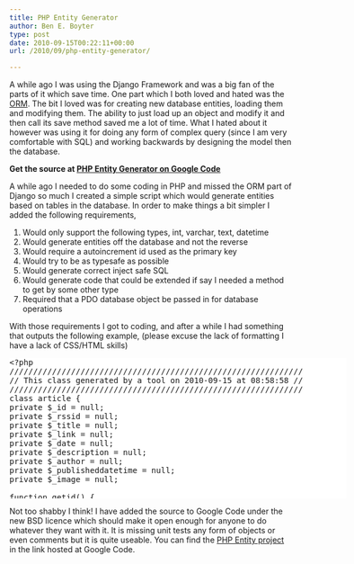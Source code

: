 ```yaml
---
title: PHP Entity Generator
author: Ben E. Boyter
type: post
date: 2010-09-15T00:22:11+00:00
url: /2010/09/php-entity-generator/

---
```

A while ago I was using the Django Framework and was a big fan of the parts of it which save time. One part which I both loved and hated was the [ORM][1]. The bit I loved was for creating new database entities, loading them and modifying them. The ability to just load up an object and modify it and then call its save method saved me a lot of time. What I hated about it however was using it for doing any form of complex query (since I am very comfortable with SQL) and working backwards by designing the model then the database.

**Get the source at [PHP Entity Generator on Google Code][2]**

A while ago I needed to do some coding in PHP and missed the ORM part of Django so much I created a simple script which would generate entities based on tables in the database. In order to make things a bit simpler I added the following requirements,

  1. Would only support the following types, int, varchar, text, datetime
  2. Would generate entities off the database and not the reverse
  3. Would require a autoincrement id used as the primary key
  4. Would try to be as typesafe as possible
  5. Would generate correct inject safe SQL
  6. Would generate code that could be extended if say I needed a method to get by some other type
  7. Required that a PDO database object be passed in for database operations

With those requirements I got to coding, and after a while I had something that outputs the following example, (please excuse the lack of formatting I have a lack of CSS/HTML skills)

<pre style="width: 600px; height: 250px; background-color: #ffffff; overflow: auto;">&lt;?php
//////////////////////////////////////////////////////////////
// This class generated by a tool on 2010-09-15 at 08:58:58 //
//////////////////////////////////////////////////////////////
class article {
private $_id = null;
private $_rssid = null;
private $_title = null;
private $_link = null;
private $_date = null;
private $_description = null;
private $_author = null;
private $_publisheddatetime = null;
private $_image = null;

function getid() {
return $this-&gt;_id;
}
function getrssid() {
return (int)$this-&gt;_rssid;
}
function gettitle() {
return $this-&gt;_title;
}
function getlink() {
return $this-&gt;_link;
}
function getdate() {
return $this-&gt;_date;
}
function getdescription() {
return $this-&gt;_description;
}
function getauthor() {
return $this-&gt;_author;
}
function getpublisheddatetime() {
return strtotime($this-&gt;_publisheddatetime);
}
function getimage() {
return $this-&gt;_image;
}
function setrssid($newvalue) {
if(is_null($newvalue)) {
throw new Exception("Value cannot be null - rssid");
}
if(gettype($newvalue) != "integer") {
throw new Exception("Value not integer - ".$newvalue);
}
if(strlen($newvalue) &gt; 10) {
throw new Exception("Value size larger then then - 10 - ".$newvalue);
}
$this-&gt;_rssid = (int)$newvalue;
}
function settitle($newvalue) {
if(is_null($newvalue)) {
throw new Exception("Value cannot be null - title");
}
if(gettype($newvalue) != "string") {
throw new Exception("Value not string - ".$newvalue);
}
if(strlen($newvalue) &gt; 1000) {
throw new Exception("Value size larger then then - 1000 - ".$newvalue);
}
$this-&gt;_title = $newvalue;
}
function setlink($newvalue) {
if(is_null($newvalue)) {
throw new Exception("Value cannot be null - link");
}
if(gettype($newvalue) != "string") {
throw new Exception("Value not string - ".$newvalue);
}
if(strlen($newvalue) &gt; 500) {
throw new Exception("Value size larger then then - 500 - ".$newvalue);
}
$this-&gt;_link = $newvalue;
}
function setdate($newvalue) {
if(is_null($newvalue)) {
throw new Exception("Value cannot be null - date");
}
if(gettype($newvalue) != "string") {
throw new Exception("Value not string - ".$newvalue);
}
if(strlen($newvalue) &gt; 100) {
throw new Exception("Value size larger then then - 100 - ".$newvalue);
}
$this-&gt;_date = $newvalue;
}
function setdescription($newvalue) {
if(is_null($newvalue)) {
throw new Exception("Value cannot be null - description");
}
if(gettype($newvalue) != "string") {
throw new Exception("Value not string - ".$newvalue);
}
$this-&gt;_description = $newvalue;
}
function setauthor($newvalue) {
if(is_null($newvalue)) {
throw new Exception("Value cannot be null - author");
}
if(gettype($newvalue) != "string") {
throw new Exception("Value not string - ".$newvalue);
}
if(strlen($newvalue) &gt; 100) {
throw new Exception("Value size larger then then - 100 - ".$newvalue);
}
$this-&gt;_author = $newvalue;
}
function setpublisheddatetime($newvalue) {
if(is_null($newvalue)) {
throw new Exception("Value cannot be null - publisheddatetime");
}
if(gettype($newvalue) != "integer") {
throw new Exception("Value not integer - ".$newvalue);
}
$this-&gt;_publisheddatetime = date("Y-m-d H:i:s",(int)$newvalue);
}
function setimage($newvalue) {
if(is_null($newvalue)) {
throw new Exception("Value cannot be null - image");
}
if(gettype($newvalue) != "string") {
throw new Exception("Value not string - ".$newvalue);
}
if(strlen($newvalue) &gt; 500) {
throw new Exception("Value size larger then then - 500 - ".$newvalue);
}
$this-&gt;_image = $newvalue;
}

function save($db) {
if(is_null($this-&gt;_id)) {
$query = $db-&gt;prepare("INSERT INTO `article` VALUES (NULL,?,?,?,?,?,?,?,?);");
$query-&gt;execute(array($this-&gt;_rssid,$this-&gt;_title,$this-&gt;_link,$this-&gt;_date,$this-&gt;_description,$this-&gt;_author,$this-&gt;_publisheddatetime,$this-&gt;_image));
$this-&gt;_id = $db-&gt;lastInsertId();
}
else {
$query = $db-&gt;prepare("UPDATE `article` SET `rssid`=?,`title`=?,`link`=?,`date`=?,`description`=?,`author`=?,`publisheddatetime`=?,`image`=? WHERE `id`=? LIMIT 1;");
$query-&gt;execute(array($this-&gt;_rssid,$this-&gt;_title,$this-&gt;_link,$this-&gt;_date,$this-&gt;_description,$this-&gt;_author,$this-&gt;_publisheddatetime,$this-&gt;_image,$this-&gt;_id));
}
}

function delete($db) {
if(is_null($this-&gt;_id)) {
return;
}
else {
$query = $db-&gt;prepare("DELETE FROM `article` WHERE `id`=? LIMIT 1;");
$query-&gt;execute(array($this-&gt;_id));
}
}

function get($db,$id) {
if(gettype($id) != "integer") {
throw new Exception("Value not integer");
}
else {
$query = $db-&gt;prepare("SELECT `id`,`rssid`,`title`,`link`,`date`,`description`,`author`,`publisheddatetime`,`image` FROM `article` WHERE `id`=? LIMIT 1;");
$query-&gt;execute(array($id));
foreach ($query-&gt;fetchAll() as $row_id =&gt; $row_data) {
$this-&gt;_id = $row_data["id"];
$this-&gt;_rssid = $row_data["rssid"];
$this-&gt;_title = $row_data["title"];
$this-&gt;_link = $row_data["link"];
$this-&gt;_date = $row_data["date"];
$this-&gt;_description = $row_data["description"];
$this-&gt;_author = $row_data["author"];
$this-&gt;_publisheddatetime = $row_data["publisheddatetime"];
$this-&gt;_image = $row_data["image"];
}
}
}
}
?&gt;</pre>

Not too shabby I think! I have added the source to Google Code under the new BSD licence which should make it open enough for anyone to do whatever they want with it. It is missing unit tests any form of objects or even comments but it is quite useable. You can find the [PHP Entity project][2] in the link hosted at Google Code.

 [1]: http://en.wikipedia.org/wiki/Object-relational_mapping
 [2]: http://code.google.com/p/phpentitygenerator/